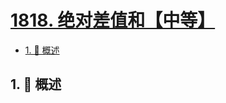 # [1818. 绝对差值和【中等】](https://github.com/Tdahuyou/TNotes.leetcode/tree/main/notes/1818.%20%E7%BB%9D%E5%AF%B9%E5%B7%AE%E5%80%BC%E5%92%8C%E3%80%90%E4%B8%AD%E7%AD%89%E3%80%91)

<!-- region:toc -->

- [1. 📝 概述](#1--概述)

<!-- endregion:toc -->

## 1. 📝 概述
